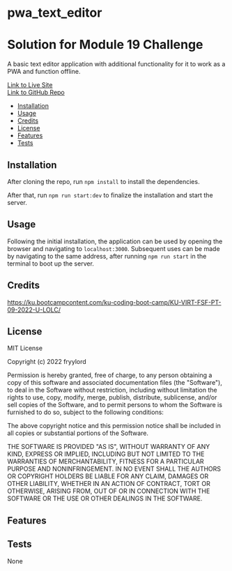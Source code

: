 # pwa_text_editor
# Solution for Module 19 Challenge

A basic text editor application with additional functionality for it to work as a PWA and function offline.

[Link to Live Site](https://blooming-basin-49312.herokuapp.com/)  
[Link to GitHub Repo](https://github.com/fryylord/pwa_text_editor/)    

- [Installation](#installation)
- [Usage](#usage)
- [Credits](#credits)
- [License](#license)
- [Features](#features)
- [Tests](#tests)

## Installation
After cloning the repo, run `npm install` to install the dependencies.

After that, run `npm run start:dev` to finalize the installation and start the server.

## Usage
Following the initial installation, the application can be used by opening the browser and navigating to `localhost:3000`.  Subsequent uses can be made by navigating to the same address, after running `npm run start` in the terminal to boot up the server.

## Credits

https://ku.bootcampcontent.com/ku-coding-boot-camp/KU-VIRT-FSF-PT-09-2022-U-LOLC/   


## License
 
MIT License

Copyright (c) 2022 fryylord

Permission is hereby granted, free of charge, to any person obtaining a copy
of this software and associated documentation files (the "Software"), to deal
in the Software without restriction, including without limitation the rights
to use, copy, modify, merge, publish, distribute, sublicense, and/or sell
copies of the Software, and to permit persons to whom the Software is
furnished to do so, subject to the following conditions:

The above copyright notice and this permission notice shall be included in all
copies or substantial portions of the Software.

THE SOFTWARE IS PROVIDED "AS IS", WITHOUT WARRANTY OF ANY KIND, EXPRESS OR
IMPLIED, INCLUDING BUT NOT LIMITED TO THE WARRANTIES OF MERCHANTABILITY,
FITNESS FOR A PARTICULAR PURPOSE AND NONINFRINGEMENT. IN NO EVENT SHALL THE
AUTHORS OR COPYRIGHT HOLDERS BE LIABLE FOR ANY CLAIM, DAMAGES OR OTHER
LIABILITY, WHETHER IN AN ACTION OF CONTRACT, TORT OR OTHERWISE, ARISING FROM,
OUT OF OR IN CONNECTION WITH THE SOFTWARE OR THE USE OR OTHER DEALINGS IN THE
SOFTWARE.

## Features


## Tests

None